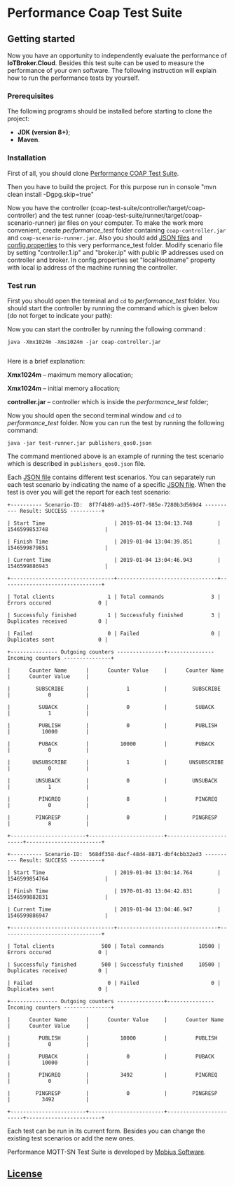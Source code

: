 # Performance Сoap Test Suite

## Getting started

Now you have an opportunity to independently evaluate the performance of **IoTBroker.Cloud**. 
Besides this test suite can be used to measure the performance of your own software. The following instruction will 
explain how to run the performance tests by yourself.

### Prerequisites

The following programs should be installed before starting to clone the project:

* **JDK (version 8+)**;
* **Maven**.

### Installation

First of all, you should clone [Performance COAP Test Suite](https://github.com/mobius-software-ltd/coap-test-suite).

Then you have to build the project. For this purpose run in console "mvn clean install -Dgpg.skip=true" 

Now you have the controller (coap-test-suite/controller/target/coap-controller) and the test runner 
(coap-test-suite/runner/target/coap-scenario-runner) jar files on your computer.
To make the work more convenient, create _performance_test_ folder containing
`coap-controller.jar` and `coap-scenario-runner.jar`.
Also you should add [JSON files](https://github.com/mobius-software-ltd/coap-test-suite/tree/master/runner/src/test/resources/json) and [config.properties](https://github.com/mobius-software-ltd/coap-test-suite/controller/src/main/resources/config.properties) to this very performance_test folder. 
Modify scenario file by setting "controller.1.ip" and "broker.ip" with public IP addresses used on controller and broker.
In config.properties set "localHostname" property with local ip address of the machine running the controller.

### Test run

First you should open the terminal and `cd` to _performance_test_ folder. You should start the controller by running
the command which is given below (do not forget to indicate your path):
 

Now you can start the controller by running the following command :

```
java -Xmx1024m -Xms1024m -jar coap-controller.jar
 
```
Here is a brief explanation:

**Xmx1024m** – maximum memory allocation;

**Xmx1024m** – initial memory allocation;

**controller.jar** – controller which is inside the _performance_test_ folder;


Now you should open the second terminal window and `cd` to _performance_test_ folder. 
Now you can run the test by running the following command:
```
java -jar test-runner.jar publishers_qos0.json
```
The command mentioned above is an example of running the test scenario which is described in `publishers_qos0.json` file.

Each [JSON file](https://github.com/mobius-software-ltd/coap-test-suite/tree/master/runner/src/test/resources/json) contains different test scenarios. You can separately run each test scenario by indicating the name of a specific [JSON file](https://github.com/mobius-software-ltd/coap-test-suite/tree/master/runner/src/test/resources/json). When the test is over you will get the report for each test scenario:
```
+---------- Scenario-ID:  8f7f4b89-ad35-40f7-985e-7280b3d569d4 ---------- Result: SUCCESS ----------+ 

| Start Time                      | 2019-01-04 13:04:13.748        | 1546599853748                  | 

| Finish Time                     | 2019-01-04 13:04:39.851        | 1546599879851                  | 

| Current Time                    | 2019-01-04 13:04:46.943        | 1546599886943                  | 

+---------------------------------+--------------------------------+--------------------------------+ 

| Total clients                 1 | Total commands               3 | Errors occured               0 | 

| Successfuly finished          1 | Successfuly finished         3 | Duplicates received          0 | 

| Failed                        0 | Failed                       0 | Duplicates sent              0 | 

+--------------- Outgoing counters ---------------+--------------- Incoming counters ---------------+ 

|      Counter Name      |      Counter Value     |      Counter Name      |      Counter Value     | 

|        SUBSCRIBE       |            1           |        SUBSCRIBE       |            0           | 

|         SUBACK         |            0           |         SUBACK         |            1           | 

|         PUBLISH        |            0           |         PUBLISH        |          10000         | 

|         PUBACK         |          10000         |         PUBACK         |            0           | 

|       UNSUBSCRIBE      |            1           |       UNSUBSCRIBE      |            0           | 

|        UNSUBACK        |            0           |        UNSUBACK        |            1           | 

|         PINGREQ        |            8           |         PINGREQ        |            0           | 

|        PINGRESP        |            0           |        PINGRESP        |            8           | 

+------------------------+------------------------+------------------------+------------------------+ 

+---------- Scenario-ID:  568df358-dacf-48d4-8871-dbf4cbb32ed3 ---------- Result: SUCCESS ----------+ 

| Start Time                      | 2019-01-04 13:04:14.764        | 1546599854764                  | 

| Finish Time                     | 1970-01-01 13:04:42.831        | 1546599882831                  | 

| Current Time                    | 2019-01-04 13:04:46.947        | 1546599886947                  | 

+---------------------------------+--------------------------------+--------------------------------+ 

| Total clients               500 | Total commands           10500 | Errors occured               0 | 

| Successfuly finished        500 | Successfuly finished     10500 | Duplicates received          0 | 

| Failed                        0 | Failed                       0 | Duplicates sent              0 | 

+--------------- Outgoing counters ---------------+--------------- Incoming counters ---------------+ 

|      Counter Name      |      Counter Value     |      Counter Name      |      Counter Value     | 

|         PUBLISH        |          10000         |         PUBLISH        |            0           | 

|         PUBACK         |            0           |         PUBACK         |          10000         | 

|         PINGREQ        |          3492          |         PINGREQ        |            0           | 

|        PINGRESP        |            0           |        PINGRESP        |          3492          | 

+------------------------+------------------------+------------------------+------------------------+
```
Each test can be run in its current form.
Besides you can change the existing test scenarios or add the new ones.

Performance MQTT-SN Test Suite is developed by [Mobius Software](http://mobius-software.com).

## [License](LICENSE.md)
